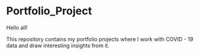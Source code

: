 # Portfolio_Project

Hello all!

This repository contains my portfolio projects where I work with COVID - 19 data and draw interesting insights from it.
